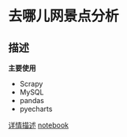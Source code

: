 # 去哪儿网景点分析

## 描述

**主要使用**
- Scrapy
- MySQL
- pandas
- pyecharts

[详情描述](picture\README.md)
[notebook]()